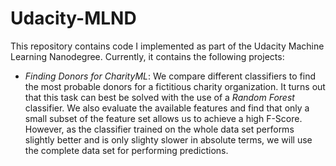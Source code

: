 # Udacity-MLND

This repository contains code I implemented as part of the Udacity Machine Learning Nanodegree. Currently, it contains the following projects:

* _Finding Donors for CharityML_: We compare different classifiers to find the most probable donors for a fictitious charity organization. It turns out that this task can best be solved with the use of a _Random Forest_ classifier. We also evaluate the available features and find that only a small subset of the feature set allows us to achieve a high F-Score. However, as the classifier trained on the whole data set performs slightly better and is only slighty slower in absolute terms, we will use the complete data set for performing predictions.


